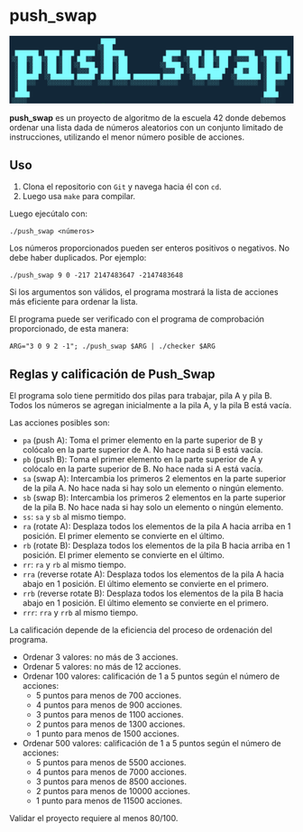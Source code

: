 # push_swap

![Image text](https://github.com/blackcat80/push_swap_v2/blob/main/push_swap.png)

**push_swap** es un proyecto de algoritmo de la escuela 42 donde debemos ordenar una lista dada de números aleatorios con un conjunto limitado de instrucciones, utilizando el menor número posible de acciones.

## Uso
1. Clona el repositorio con `Git` y navega hacia él con `cd`.
2. Luego usa `make` para compilar.

Luego ejecútalo con:
```
./push_swap <números>
```

Los números proporcionados pueden ser enteros positivos o negativos. No debe haber duplicados. Por ejemplo:
```
./push_swap 9 0 -217 2147483647 -2147483648
```

Si los argumentos son válidos, el programa mostrará la lista de acciones más eficiente para ordenar la lista.

El programa puede ser verificado con el programa de comprobación proporcionado, de esta manera:
```
ARG="3 0 9 2 -1"; ./push_swap $ARG | ./checker $ARG
```


## Reglas y calificación de Push_Swap
El programa solo tiene permitido dos pilas para trabajar, pila A y pila B. Todos los números se agregan inicialmente a la pila A, y la pila B está vacía.

Las acciones posibles son:

- `pa` (push A): Toma el primer elemento en la parte superior de B y colócalo en la parte superior de A. No hace nada si B está vacía.
- `pb` (push B): Toma el primer elemento en la parte superior de A y colócalo en la parte superior de B. No hace nada si A está vacía.
- `sa` (swap A): Intercambia los primeros 2 elementos en la parte superior de la pila A. No hace nada si hay solo un elemento o ningún elemento.
- `sb` (swap B): Intercambia los primeros 2 elementos en la parte superior de la pila B. No hace nada si hay solo un elemento o ningún elemento.
- `ss`: `sa` y `sb` al mismo tiempo.
- `ra` (rotate A): Desplaza todos los elementos de la pila A hacia arriba en 1 posición. El primer elemento se convierte en el último.
- `rb` (rotate B): Desplaza todos los elementos de la pila B hacia arriba en 1 posición. El primer elemento se convierte en el último.
- `rr`: `ra` y `rb` al mismo tiempo.
- `rra` (reverse rotate A): Desplaza todos los elementos de la pila A hacia abajo en 1 posición. El último elemento se convierte en el primero.
- `rrb` (reverse rotate B): Desplaza todos los elementos de la pila B hacia abajo en 1 posición. El último elemento se convierte en el primero.
- `rrr`: `rra` y `rrb` al mismo tiempo.

La calificación depende de la eficiencia del proceso de ordenación del programa.

- Ordenar 3 valores: no más de 3 acciones.
- Ordenar 5 valores: no más de 12 acciones.
- Ordenar 100 valores: calificación de 1 a 5 puntos según el número de acciones:
  - 5 puntos para menos de 700 acciones.
  - 4 puntos para menos de 900 acciones.
  - 3 puntos para menos de 1100 acciones.
  - 2 puntos para menos de 1300 acciones.
  - 1 punto para menos de 1500 acciones.
- Ordenar 500 valores: calificación de 1 a 5 puntos según el número de acciones:
  - 5 puntos para menos de 5500 acciones.
  - 4 puntos para menos de 7000 acciones.
  - 3 puntos para menos de 8500 acciones.
  - 2 puntos para menos de 10000 acciones.
  - 1 punto para menos de 11500 acciones.

Validar el proyecto requiere al menos 80/100.




